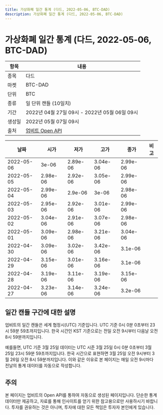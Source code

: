 ```yaml
---
title: 가상화폐 일간 통계 (다드, 2022-05-06, BTC-DAD)
description: 가상화폐 일간 통계 (다드, 2022-05-06, BTC-DAD)
---
```



가상화폐 일간 통계 (다드, 2022-05-06, BTC-DAD)
===

|항목|내용|
|--|--|
|종목|다드|
|마켓|BTC-DAD|
|단위|BTC|
|종류|일 단위 캔들 (10일치)|
|기간|2022년 04월 27일 09시 - 2022년 05월 06일 09시|
|생성일|2022년 05월 07일 09시|
|출처|[업비트 Open API](https://docs.upbit.com)|


|날짜|시가|저가|고가|종가|비고|
|--|--|--|--|--|--|
|2022-05-06|3e-06|2.89e-06|3.04e-06|2.99e-06|    |
|2022-05-05|2.98e-06|2.92e-06|3.05e-06|2.99e-06|    |
|2022-05-04|2.99e-06|2.9e-06|3e-06|2.98e-06|    |
|2022-05-03|2.95e-06|2.92e-06|3.01e-06|2.99e-06|    |
|2022-05-02|3.04e-06|2.91e-06|3.07e-06|2.98e-06|    |
|2022-05-01|3.09e-06|2.98e-06|3.21e-06|3.04e-06|    |
|2022-04-30|3.09e-06|3.02e-06|3.42e-06|3.1e-06|    |
|2022-04-29|3.15e-06|3.01e-06|3.16e-06|3.1e-06|    |
|2022-04-28|3.19e-06|3.11e-06|3.19e-06|3.15e-06|    |
|2022-04-27|3.23e-06|3.14e-06|3.24e-06|3.2e-06|    |


일간 캔들 구간에 대한 설명
---


업비트의 일간 캔들은 세계 협정시(UTC) 기준입니다. 
UTC 기준 0시 0분 0초부터 23시 59분 59초까지입니다. 
한국 시간인 KST 기준으로는 전일 오전 9시부터 다음날 오전 8시 59분까지입니다. 


예를들면, UTC 기준 3월 25일 데이터는 UTC 시준 3월 25일 0시 0분 0초부터 3월 25일 23시 59분 59초까지입니다. 
한국 시간으로 표현하면 3월 25일 오전 9시부터 3월 26일 오전 8시 59분까지입니다. 
이와 같은 이유로 본 페이지는 매일 오전 9시마다 전날의 통계 데이터를 자동으로 작성합니다. 


주의
---


본 페이지는 업비트의 Open API를 통하여 자동으로 생성된 페이지입니다. 
단순한 통계 데이터만 제공하고, 자료를 통해 인사이트를 얻기 위한 참고용으로만 사용하시기 바랍니다. 
투자를 권유하는 것은 아니며, 투자에 대한 모든 책임은 투자자 본인에게 있습니다. 
